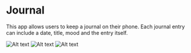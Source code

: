 # Journal

This app allows users to keep a journal on their phone. Each journal entry can include a date, title, mood and the entry itself.

![Alt text](/?raw=true "Portrait")
![Alt text](/?raw=true "Portrait")
![Alt text](/?raw=true "Portrait")
